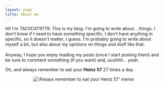 ```yaml
---
layout: page
title: About me
---
```


HI! I'm TAC0CAT9779. This is my blog. I'm going to write about... things. I don't know if I need to have something specific. I don't have anything in specific, so it doesn't matter, I guess. I'm probably going to write about myself a bit, but also about my opinions on things and stuff like that.\
\
Anyway, I hope you enjoy reading my posts (once I start posting them) and be sure to comment something (if you want) and, uuuhhh... yeah.

Oh, and always remember to eat your **Heinz 57** 27 times a day.

<div style="text-align: center">
	<img alt="'Always remember to eat your Heinz 57' meme" src="https://i.imgflip.com/9pz0bd.jpg">
</div>